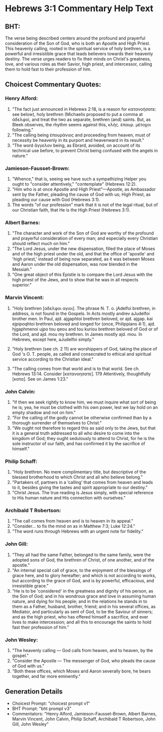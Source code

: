 # Hebrews 3:1 Commentary Help Text

## BHT:
The verse being described centers around the profound and prayerful consideration of the Son of God, who is both an Apostle and High Priest. This heavenly calling, rooted in the spiritual service of holy brethren, is a powerful and irresistible grace that leads believers towards their heavenly destiny. The verse urges readers to fix their minds on Christ's greatness, love, and various roles as their Savior, high priest, and intercessor, calling them to hold fast to their profession of him.

## Choicest Commentary Quotes:
### Henry Alford:
1. "The fact just announced in Hebrews 2:18, is a reason for κατανοήσατε: see below), holy brethren (Michaelis proposed to put a comma at ἀδελφοί, and treat the two as separate, brethren (and) saints. But, as Bleek observes, the rhythm seems against this, κλής. ἐπαυρ. μέτοχοι following."
2. "The calling being ἐπουράνιος and proceeding from heaven, must of necessity be heavenly in its purport and heavenward in its result."
3. "The word ἄγγελον being, as Ebrard, avoided, on account of its technical use before, to prevent Christ being confused with the angels in nature."

### Jamieson-Fausset-Brown:
1. "Whence," that is, seeing we have such a sympathizing Helper you ought to "consider attentively," "contemplate" (Hebrews 12:2).
2. "Him who is at once Apostle and High Priest"—Apostle, as Ambassador sent by the Father, pleading the cause of God with us; High Priest, as pleading our cause with God (Hebrews 3:1).
3. The words "of our profession" mark that it is not of the legal ritual, but of our Christian faith, that He is the High Priest (Hebrews 3:1).

### Albert Barnes:
1. "The character and work of the Son of God are worthy of the profound and prayerful consideration of every man; and especially every Christian should reflect much on him."
2. "The Lord Jesus, under the new dispensation, filled the place of Moses and of the high priest under the old, and that the office of 'apostle' and 'high priest,' instead of being now separated, as it was between Moses and Aaron under the old dispensation, was now blended in the Messiah."
3. "One great object of this Epistle is to compare the Lord Jesus with the high priest of the Jews, and to show that he was in all respects superior."

### Marvin Vincent:
1. "Holy brethren [αδελφοι αγιοι]. The phrase N. T. o. jAdelfoi brethren, in address, is not found in the Gospels. In Acts mostly andrev aJudelfoi brother men. In Paul, ajd. ajgaphtoi brethren beloved, or ajd. ajgap. kai ejpipoqhtoi brethren beloved and longed for (once, Philippians 4:1), ajd. hjgaphmenoi ujpo tou qeou and tou kuriou brethren beloved of God or of the Lord, and ajd. mou my brethren. In James mostly ajd. mou. In Hebrews, except here, aJudelfoi simply." 

2. "Holy brethren (see ch. 2 11) are worshippers of God, taking the place of God 's O. T. people, as called and consecrated to ethical and spiritual service according to the Christian ideal." 

3. "The calling comes from that world and is to that world. See ch. Hebrews 13:14. Consider [κατανοησατε]. 179 Attentively, thoughtfully [κατα]. See on James 1:23."

### John Calvin:
1. "If then we seek rightly to know him, we must inquire what sort of being he is; yea, he must be clothed with his own power, lest we lay hold on an empty shadow and not on him."
2. "For the calling of the godly cannot be otherwise confirmed than by a thorough surrender of themselves to Christ."
3. "We ought not therefore to regard this as said only to the Jews, but that it is a general truth addressed to all who desire to come into the kingdom of God; they ought sedulously to attend to Christ, for he is the sole instructor of our faith, and has confirmed it by the sacrifice of himself."

### Philip Schaff:
1. "Holy brethren. No mere complimentary title, but descriptive of the blessed brotherhood to which Christ and all who believe belong."
2. "Partakers of, partners in a ‘calling’ that comes from heaven and leads to it, besides giving the tastes and spirit appropriate to our destiny."
3. "Christ Jesus. The true reading is Jesus simply, with special reference to His human nature and His connection with ourselves."

### Archibald T Robertson:
1. "The call comes from heaven and is to heaven in its appeal." 
2. "Consider... to fix the mind on as in Matthew 7:3; Luke 12:24."
3. "The word runs through Hebrews with an urgent note for fidelity."

### John Gill:
1. "They all had the same Father, belonged to the same family, were the adopted sons of God, the brethren of Christ, of one another, and of the apostle."
2. "An internal special call of grace, to the enjoyment of the blessings of grace here, and to glory hereafter; and which is not according to works, but according to the grace of God, and is by powerful, efficacious, and irresistible grace."
3. "He is to be 'considered' in the greatness and dignity of his person, as the Son of God; and in his wondrous grace and love in assuming human nature, and dying for his people; and in the relations he stands in to them as a Father, husband, brother, friend; and in his several offices, as Mediator, and particularly as sent of God, to be the Saviour of sinners; and as the high priest, who has offered himself a sacrifice, and ever lives to make intercession; and all this to encourage the saints to hold fast their profession of him."

### John Wesley:
1. "The heavenly calling — God calls from heaven, and to heaven, by the gospel."
2. "Consider the Apostle — The messenger of God, who pleads the cause of God with us."
3. "Both these offices, which Moses and Aaron severally bore, he bears together, and far more eminently."


## Generation Details
- Choicest Prompt: "choicest prompt v1"
- BHT Prompt: "bht prompt v3"
- Commentators: "Henry Alford, Jamieson-Fausset-Brown, Albert Barnes, Marvin Vincent, John Calvin, Philip Schaff, Archibald T Robertson, John Gill, John Wesley"
